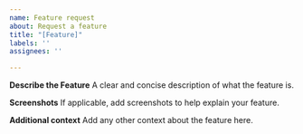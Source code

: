 ```yaml
---
name: Feature request
about: Request a feature
title: "[Feature]"
labels: ''
assignees: ''

---
```

**Describe the Feature**
A clear and concise description of what the feature is.

**Screenshots**
If applicable, add screenshots to help explain your feature.

**Additional context**
Add any other context about the feature here.
